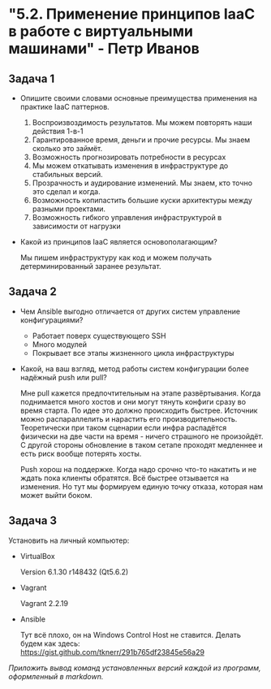 <h1>"5.2. Применение принципов IaaC в работе с виртуальными машинами" - Петр Иванов</h1>

## Задача 1

- Опишите своими словами основные преимущества применения на практике IaaC паттернов.  

	1. Воспроизвоздимость результатов. Мы можем повторять наши действия 1-в-1
	2. Гарантированное время, деньги и прочие ресурсы. Мы знаем сколько это займёт.
	3. Возможность прогнозировать потребности в ресурсах
	4. Мы можем откатывать изменения в инфраструктуре до стабильных версий. 
	5. Прозрачность и аудирование изменений. Мы знаем, кто точно это сделал и когда. 
	6. Возможность копипастить большие куски архитектуры между разными проектами. 
	7. Возможность гибкого управления инфраструктурой в зависимости от нагрузки 
	
	
- Какой из принципов IaaC является основополагающим?

	Мы пишем инфраструктуру как код и можем получать детерминированный заранее результат. 
	
## Задача 2

- Чем Ansible выгодно отличается от других систем управление конфигурациями?

	- Работает поверх существующего SSH
	- Много модулей
	- Покрывает все этапы жизненного цикла инфраструктуры 
	
- Какой, на ваш взгляд, метод работы систем конфигурации более надёжный push или pull?

	Мне pull кажется предпочтительным на этапе развёртывания. Когда поднимается много хостов 
	и они могут тянуть конфиги сразу во время старта. По идее это должно происходить быстрее. 
	Источник можно распараллелить и нарастить его производительность. Теоретически при таком 
	сценарии если инфра распадётся физически на две части на время - ничего страшного не произойдёт. 
	С другой стороны обновление в таком сетапе проходят медленнее и есть риск вообще потерять хосты. 
	
	Push хорош на поддержке. Когда надо срочно что-то накатить и не ждать пока клиенты обратятся. 
	Всё быстрее отзывается на изменения. Но тут мы формируем единую точку отказа, которая нам может выйти боком. 


## Задача 3

Установить на личный компьютер:

- VirtualBox

	Version 6.1.30 r148432 (Qt5.6.2)
	
- Vagrant

	Vagrant 2.2.19
	
- Ansible

	Тут всё плохо, он на Windows Control Host не ставится. Делать будем как здесь: https://gist.github.com/tknerr/291b765df23845e56a29
	

*Приложить вывод команд установленных версий каждой из программ, оформленный в markdown.*